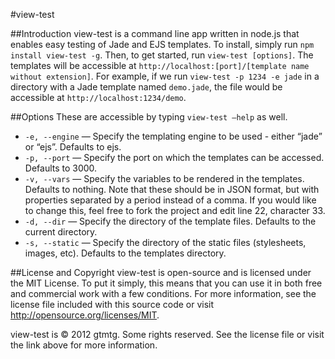 #view-test

##Introduction
view-test is a command line app written in node.js that enables easy testing of Jade and EJS templates. To install, simply run ```npm install view-test -g```. Then, to get started, run ```view-test [options]```. The templates will be accessible at ```http://localhost:[port]/[template name without extension]```. For example, if we run ```view-test -p 1234 -e jade``` in a directory with a Jade template named ```demo.jade```, the file would be accessible at ```http://localhost:1234/demo```.

##Options
These are accessible by typing ```view-test —help``` as well.

+ ```-e, --engine``` — Specify the templating engine to be used - either “jade” or “ejs”. Defaults to ejs.
+ ```-p, --port``` — Specify the port on which the templates can be accessed. Defaults to 3000.
+ ```-v, --vars``` — Specify the variables to be rendered in the templates. Defaults to nothing. Note that these should be in JSON format, but with properties separated by a period instead of a comma. If you would like to change this, feel free to fork the project and edit line 22, character 33.
+ ```-d, --dir``` — Specify the directory of the template files. Defaults to the current directory. 
+ ```-s, --static``` — Specify the directory of the static files (stylesheets, images, etc). Defaults to the templates directory.

##License and Copyright
view-test is open-source and is licensed under the MIT License. To put it simply, this means that you can use it in both free and commercial work with a few conditions. For more information, see the license file included with this source code or visit http://opensource.org/licenses/MIT.

view-test is © 2012 gtmtg. Some rights reserved. See the license file or visit the link above for more information.